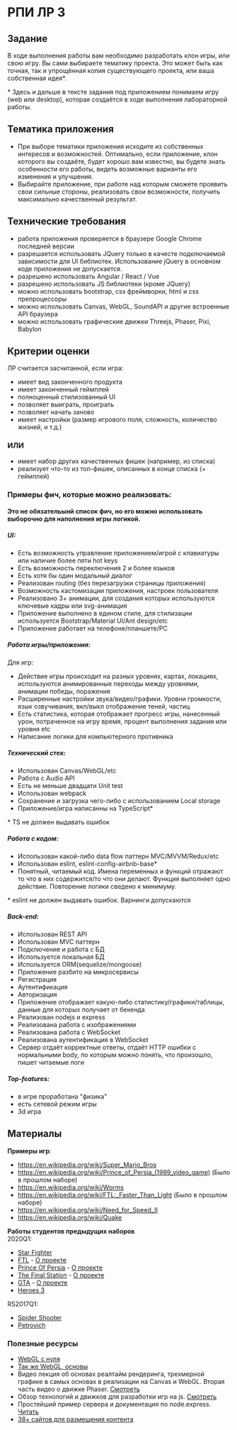 # РПИ ЛР 3

## Задание

В ходе выполнения работы вам необходимо разработать клон игры, или свою игру. Вы сами выбираете тематику проекта. Это может быть как точная, так и упрощённая копия существующего проекта, или ваша собственная идея*.

\* Здесь и дальше в тексте задания под приложением понимаем игру (web или desktop), которая создаётся в ходе выполнения лабораторной работы. 

## Тематика приложения
- При выборе тематики приложения исходите из собственных интересов и возможностей. Оптимально, если приложение, клон которого вы создаёте, будет хорошо вам известно, вы будете знать особенности его работы, видеть возможные варианты его изменения и улучшения.
- Выбирайте приложение, при работе над которым сможете проявить свои сильные стороны, реализовать свои возможности, получить максимально качественный результат.

## Технические требования
- работа приложения проверяется в браузере Google Chrome последней версии
- разрешается использовать JQuery только в качесте подключаемой зависимости для UI библиотек. Использование jQuery в основном коде приложения не допускается.
- разрешено использовать Angular / React / Vue
- разрешено использовать JS библиотеки (кроме JQuery) 
- можно использовать bootstrap, css фреймворки, html и css препроцессоры
- можно использовать Canvas, WebGL, SoundAPI и другие встроенные API браузера
- можно использовать графические движки Threejs, Phaser, Pixi, Babylon

## Критерии оценки 

ЛР считается засчитанной, если игра: 
- имеет вид законченного продукта
- имеет законченный геймплей
- полноценный стилизованный UI
- позволяет выиграть, проиграть
- позволяет начать заново
- имеет настройки (размер игрового поля, сложность, количество жизней, и т.д.) 

### ИЛИ
- имеет набор других качественных фишек (например, из списка)
- реализует что-то из топ-фишек, описанных в конце списка (+ геймплей)

### Примеры фич, которые можно реализовать:
#### Это не обязательынй список фич, но его можно использовать выборочно для наполнения игры логикой. 
##### UI:
* Есть возможность управление приложением/игрой с клавиатуры или наличие более пяти hot keys
* Есть возможность переключения 2 и более языков
* Есть хотя бы один модальный диалог
* Реализован routing (без перезагрузки страницы приложения)
* Возможность кастомизации приложения, настроек пользователя
* Реализовано 3+ анимации, для создания которых используются ключевые кадры или svg-анимация
* Приложение выполнено в едином стиле, для стилизации используется Bootstrap/Material UI/Ant design/etc
* Приложение работает на телефоне/планшете/PC

##### Работа игры/приложения:

Для игр:

* Действие игры происходит на разных уровнях, картах, локациях, используются анимированные переходы между уровнями, анимации победы, поражения
* Расширенные настройки звука/видео/графики. Уровни громкости, язык озвучивания, вкл/выкл отображение теней, частиц
* Есть статистика, которая отображает прогресс игры, нанесенный урон, потраченное на игру время, процент выполнения задания или уровня etc
* Написание логики для компьютерного противника

##### Технический стек:
* Использован Canvas/WebGL/etc
* Работа с Audio API
* Есть не меньше двадцати Unit test
* Использован webpack
* Сохранение и загрузка чего-либо с использованием Local storage
* Приложение/игра написанны на TypeScript*

\* TS не должен выдавать ошибок

##### Работа с кодом:
* Использован какой-либо data flow паттерн MVC/MVVM/Redux/etc
* Использован eslint, eslint-config-airbnb-base*
* Понятный, читаемый код. Имена переменных и функций отражают то что в них содержится/то что они делают. Функция выполняет одно действие. Повторение логики сведено к минимуму.

\* eslint не должен выдавать ошибок. Варнинги допускаются

##### Back-end:
* Использован REST API
* Использован MVC паттерн
* Подключение и работа с БД
* Используется локальная БД
* Используется ORM(sequelize/mongoose)
* Приложение разбито на микросервисы
* Регистрация
* Аутентификация
* Авторизация 
* Приложение отображает какую-либо статистику/графики/таблицы, данные для которых получает от бекенда
* Реализован nodejs и express
* Реализована работа с изображениями
* Реализована работа с WebSocket
* Реализована аутентификация в WebSocket
* Сервер отдаёт корректные ответы, отдаёт HTTP ошибки с нормальными body, по которым можно понять, 
что произошло, пишет читаемые логи

##### Top-features:
* в игре проработана "физика"
* есть сетевой режим игры
* 3d игра

## Материалы

**Примеры игр**:
- https://en.wikipedia.org/wiki/Super_Mario_Bros
- https://en.wikipedia.org/wiki/Prince_of_Persia_(1989_video_game) (Было в прошлом наборе)
- https://en.wikipedia.org/wiki/Worms
- https://en.wikipedia.org/wiki/FTL:_Faster_Than_Light (Было в прошлом наборе)
- https://en.wikipedia.org/wiki/Need_for_Speed_II
- https://en.wikipedia.org/wiki/Quake

**Работы студентов предыдущих наборов**    
2020Q1:
- [Star Fighter](https://inikon-ragneda-star-fighter.netlify.app/)
- [FTL](https://ialeks94-cloneftl.netlify.app/) - [О проекте](https://medium.com/@b1122345/%D0%BA%D0%BB%D0%BE%D0%BD-ftl-%D0%BD%D0%B0-phaser-3-e104b9f9f7f4)
- [Prince Of Persia](https://clonewars-prince-of-persia.netlify.app/) - [О проекте](https://medium.com/@kotiknalune/prince-of-persia-on-phaser-3-e3c810943985)
- [The Final Station](https://the-final-station-js.netlify.app/) - [О проекте](https://medium.com/@annarusakovich15/%D0%B8%D0%B3%D1%80%D0%B0-the-final-station-%D0%BD%D0%B0-javascript-c58d1726415e)
- [GTA](https://gta-phaser-promo.netlify.app/) - [О проекте](https://medium.com/@loremipsumrrr/clonewars-gta-8c1da4e202ba)
- [Heroes 3](https://heroes-might-and-magic.netlify.app/) 

RS2017Q1:
- [Spider Shooter](https://spider-shooter.github.io/about/index.html)
- [Рetrovich](https://themarkmarrone.github.io/petrovich/game/index.html)

### Полезные ресурсы
- [WebGL с нуля](https://webglfundamentals.org/webgl/lessons/ru/)
- [Так же WebGL, основы](https://metanit.com/web/webgl/)
- Видео лекция об основах реалтайм рендеринга, трехмерной графике в самых основах в реализации на Canvas и WebGL. Вторая часть видео о движке Phaser. [Смотреть](https://www.youtube.com/watch?v=kzOunEMs3Yg&t=5s)
- Обзор технологий и движков для разработки игр на js. [Смотреть](https://www.youtube.com/watch?v=Rl-SAwXsjog)
- Простейший пример сервера и документация по node.express. [Читать](https://expressjs.com/ru/starter/hello-world.html)
- [38+ сайтов для размещения контента](https://habr.com/ru/post/507344/)
